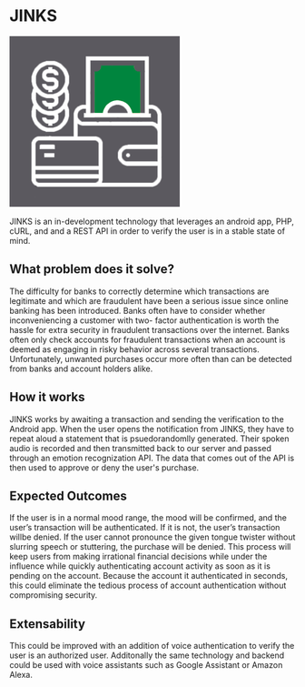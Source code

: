 # JINKS
![Jinks Logo](branding/logo(Dark).png)

JINKS is an in-development technology that leverages an android app, PHP, cURL, and and a REST API in order to verify the user is in a stable state of mind.

## What problem does it solve? 
 The difficulty for banks to correctly determine which transactions are legitimate and which are fraudulent have been a serious issue since online banking has been introduced. Banks often have to consider whether inconveniencing a customer with two- factor authentication is worth the hassle for extra security in fraudulent transactions over the internet. Banks often only check accounts for fraudulent transactions when an account is deemed as engaging in risky behavior across several transactions. Unfortunately, unwanted purchases occur more often than can be detected from banks and account holders alike. 

## How it works
JINKS works by awaiting a transaction and sending the verification to the Android app. When the user opens the notification from JINKS, they have to repeat aloud a statement that is psuedorandomlly generated. Their spoken audio is recorded and then transmitted back to our server and passed through an emotion recognization API. The data that comes out of the API is then used to approve or deny the user's purchase.

## Expected Outcomes
If the user is in a normal mood range, the mood will be confirmed, and the user’s transaction will be authenticated. If it is not, the user’s transaction willbe denied. If the user cannot pronounce the given tongue twister without slurring speech or stuttering, the purchase will be denied. This process will keep users from making irrational financial decisions while under the influence while quickly authenticating account activity as soon as it is pending on the account. Because the account it authenticated in seconds, this could eliminate the tedious process of account authentication without compromising security.

## Extensability
This could be improved with an addition of voice authentication to verify the user is an authorized user. Additonally the same technology and backend could be used with voice assistants such as Google Assistant or Amazon Alexa. 
